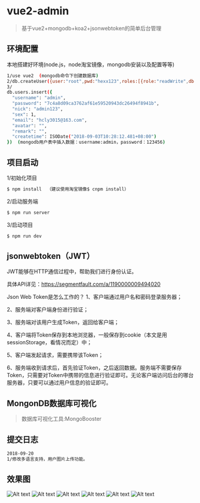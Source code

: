 # vue2-admin
> 基于vue2+mongodb+koa2+jsonwebtoken的简单后台管理

## 环境配置
本地搭建好环境(node.js，node淘宝镜像，mongodb安装以及配置等等)

``` bash
1/use vue2  (mongodb命令下创建数据库)
2/db.createUser({user:"root",pwd:"hexx123",roles:[{role:"readWrite",db:"vue2"}]})  (mongodb命令下创建用户)
3/
db.users.insert({
  "username": "admin",
  "password": "7c4a8d09ca3762af61e59520943dc26494f8941b",
  "nick": "admin123",
  "sex": 1,
  "email": "hcly3015@163.com",
  "avatar": "",
  "remark": "",
  "createtime": ISODate("2018-09-03T10:28:12.481+08:00")
})  (mongodb用户表中插入数据：username:admin，password：123456)
```

## 项目启动
1/初始化项目

``` bash
$ npm install  （建议使用淘宝镜像$ cnpm install）
```

2/启动服务端

``` bash
$ npm run server
```

3/启动项目

``` bash
$ npm run dev
```

## jsonwebtoken（JWT）
JWT能够在HTTP通信过程中，帮助我们进行身份认证。

具体API详见：https://segmentfault.com/a/1190000009494020

Json Web Token是怎么工作的？
1、客户端通过用户名和密码登录服务器；

2、服务端对客户端身份进行验证；

3、服务端对该用户生成Token，返回给客户端；

4、客户端将Token保存到本地浏览器，一般保存到cookie（本文是用sessionStorage，看情况而定）中；

5、客户端发起请求，需要携带该Token；

6、服务端收到请求后，首先验证Token，之后返回数据。服务端不需要保存Token，只需要对Token中携带的信息进行验证即可。无论客户端访问后台的哪台服务器，只要可以通过用户信息的验证即可。


## MongonDB数据库可视化
> 数据库可视化工具:MongoBooster

## 提交日志
``` bash
2018-09-20
1/修改多语言支持，用户图片上传功能。
```

## 效果图
![Alt text](https://github.com/hcly3015/vue2-admin/raw/master/screenshot/login.png)
![Alt text](https://github.com/hcly3015/vue2-admin/raw/master/screenshot/home.png)
![Alt text](https://github.com/hcly3015/vue2-admin/raw/master/screenshot/userlist.png)
![Alt text](https://github.com/hcly3015/vue2-admin/raw/master/screenshot/useradd.png)
![Alt text](https://github.com/hcly3015/vue2-admin/raw/master/screenshot/useredit.png)
![Alt text](https://github.com/hcly3015/vue2-admin/raw/master/screenshot/userlist1.png)
